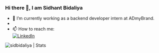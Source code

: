 ### Hi there 👋, I am Sidhant Bidaliya
- 🔭 I’m currently working as a backend developer intern at ADmyBrand.
- 
- 📫 How to reach me:<br/>
 [![LinkedIn](https://img.shields.io/badge/Sidhant_Bidaliya-grey?style=for-the-badge&logo=linkedin)](https://www.linkedin.com/in/sidhant-bidaliya-6583441b4/)

<img src="https://github-readme-stats.vercel.app/api?username=sidbidaliya&count_private=true&show_icons=true&include_all_commits=true&theme=nord" alt="sidbidaliya | Stats" />

<!--
**sidbidaliya/sidbidaliya** is a ✨ _special_ ✨ repository because its `README.md` (this file) appears on your GitHub profile.

Here are some ideas to get you started:

- 🔭 I’m currently working on ...
- 🌱 I’m currently learning ...
- 👯 I’m looking to collaborate on ...
- 🤔 I’m looking for help with ...
- 💬 Ask me about ...
- 📫 How to reach me: ...
- 😄 Pronouns: ...
- ⚡ Fun fact: ...
-->
